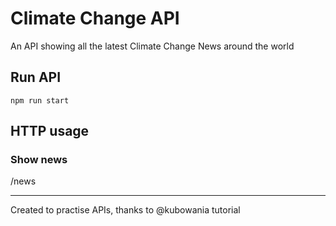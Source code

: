 # Climate Change API
An API showing all the latest Climate Change News around the world

## Run API
`npm run start`

## HTTP usage
### Show news
/news

---
Created to practise APIs, thanks to @kubowania tutorial
